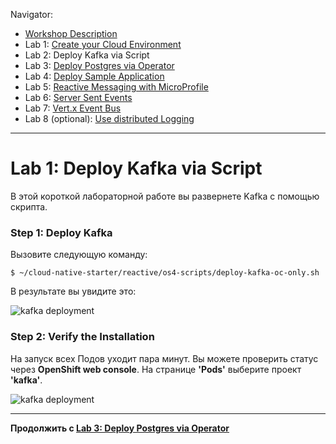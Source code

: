 Navigator:
* [Workshop Description](https://ibm.github.io/workshop-quarkus-openshift-reactive-messaging/)
* Lab 1: [Create your Cloud Environment](lab1.md)
* Lab 2: Deploy Kafka via Script
* Lab 3: [Deploy Postgres via Operator](lab3.md)
* Lab 4: [Deploy Sample Application](lab4.md)
* Lab 5: [Reactive Messaging with MicroProfile](lab5.md)
* Lab 6: [Server Sent Events](lab6.md)
* Lab 7: [Vert.x Event Bus](lab7.md)
* Lab 8 (optional): [Use distributed Logging](lab8.md)

---

# Lab 1: Deploy Kafka via Script

В этой короткой лабораторной работе вы развернете Kafka с помощью скрипта.

### Step 1: Deploy Kafka

Вызовите следующую команду:

```
$ ~/cloud-native-starter/reactive/os4-scripts/deploy-kafka-oc-only.sh 
```

В результате вы увидите это:

![kafka deployment](../images/kafka-deployment.png)


### Step 2: Verify the Installation 

На запуск всех Подов уходит пара минут. Вы можете проверить статус через **OpenShift web console**. На странице **'Pods'** выберите проект **'kafka'**.

![kafka deployment](../images/kafka-deployment2.png)

---

__Продолжить с [Lab 3: Deploy Postgres via Operator](lab3.md)__
